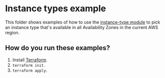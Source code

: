 # Instance types example

This folder shows examples of how to use the [instance-type module](https://github.com/terraform-modules-krish/terraform-aws-utilities/blob/v0.9.4/modules/instance-type) to pick an instance type
that's available in all Availability Zones in the current AWS region.




## How do you run these examples?

1. Install [Terraform](https://www.terraform.io/).
1. `terraform init`.
1. `terraform apply`.



